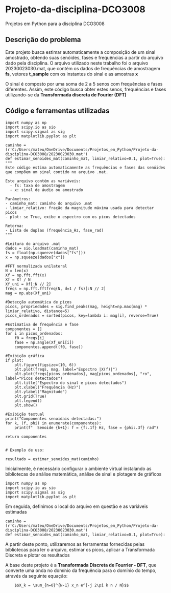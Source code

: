 # Projeto-da-disciplina-DCO3008
Projetos em Python para a disciplina DCO3008
## Descrição do problema
Este projeto busca estimar automaticamente a composição de um sinal amostrado, obtendo suas senóides, fases e frequências a partir do arquivo dado pela disciplina. O arquivo utilizado neste trabalho foi o arquivo 20230023030.mat, que contém os dados de frequências de amostragem **fs**, vetores **t_sample** com os instantes do sinal e as amostras **x**

O sinal é composto por uma soma de 2 a 5 senos com frequências e fases diferentes. Assim, este código busca obter estes senos, frequências e fases utilizando-se da **Transformada discreta de Fourier (DFT)**

## Código e ferramentas utilizadas

    import numpy as np
    import scipy.io as sio
    import scipy.signal as sig
    import matplotlib.pyplot as plt

    caminho = (r'C:/Users/mateu/OneDrive/Documents/Projetos_em_Python/Projeto-da-disciplina-DCO3008/20230023030.mat')
    def estimar_senoides_mat(caminho_mat, limiar_relativo=0.1, plot=True):
    """
    Este código estima automaticamente as frequências e fases das senóides
    que compõem um sinal contido no arquivo .mat.

    Este arquivo contém as variáveis:
      - fs: taxa de amostragem
      - x: sinal de áudio ou amostrado

    Parâmetros:
    - caminho_mat: caminho do arquivo .mat
    - limiar_relativo: fração da magnitude máxima usada para detectar picos
    - plot: se True, exibe o espectro com os picos detectados

    Retorna:
    - Lista de duplas (frequência_Hz, fase_rad)
    """

    #Leitura do arquivo .mat
    dados = sio.loadmat(caminho_mat)
    fs = float(np.squeeze(dados["fs"]))
    x = np.squeeze(dados["x"])

    #FFT normalizada unilateral
    N = len(x)
    Xf = np.fft.fft(x)
    Xf = Xf / N
    Xf_uni = Xf[:N // 2]
    freqs = np.fft.fftfreq(N, d=1 / fs)[:N // 2]
    mag = np.abs(Xf_uni)

    #Detecção automática de picos
    picos, propriedades = sig.find_peaks(mag, height=np.max(mag) * limiar_relativo, distance=5)
    picos_ordenados = sorted(picos, key=lambda i: mag[i], reverse=True)

    #Estimativa de frequência e fase
    componentes = []
    for i in picos_ordenados:
        f0 = freqs[i]
        fase = np.angle(Xf_uni[i])
        componentes.append((f0, fase))

    #Exibição gráfica
    if plot:
        plt.figure(figsize=(10, 6))
        plt.plot(freqs, mag, label="Espectro |X(f)|")
        plt.plot(freqs[picos_ordenados], mag[picos_ordenados], "ro", label="Picos detectados")
        plt.title("Espectro do sinal e picos detectados")
        plt.xlabel("Frequência (Hz)")
        plt.ylabel("Magnitude")
        plt.grid(True)
        plt.legend()
        plt.show()

    #Exibição textual
    print("Componentes senoidais detectadas:")
    for k, (f, phi) in enumerate(componentes):
        print(f"  Senoide {k+1}: f = {f:.1f} Hz, fase = {phi:.3f} rad")

    return componentes


    # Exemplo de uso:

    resultado = estimar_senoides_mat(caminho)

Inicialmente, é necessário configurar o ambiente virtual instalando as bibliotecas de análise matemática, análise de sinal e plotagem de gráficos

    import numpy as np
    import scipy.io as sio
    import scipy.signal as sig
    import matplotlib.pyplot as plt

Em seguida, definimos o local do arquivo em questão e as variáveis estimadas

    caminho = (r'C:/Users/mateu/OneDrive/Documents/Projetos_em_Python/Projeto-da-disciplina-DCO3008/20230023030.mat')
    def estimar_senoides_mat(caminho_mat, limiar_relativo=0.1, plot=True):
A partir deste ponto, utilizaremos as ferramentas fornecidas pelas bibliotecas para ler o arquivo, estimar os picos, aplicar a Transformada Discreta e plotar os resultados

A base deste projeto é a **Transformada Discreta de Fourrier - DFT**, que converte uma onda no domínio da frequência para o domínio do tempo, através da seguinte equação:

        $$X_k = \sum_{n=0}^{N-1} x_n e^{-j 2\pi k n / N}$$
